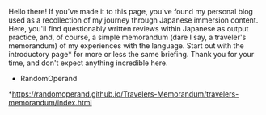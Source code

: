   Hello there! If you've made it to this page, you've found my personal blog used as a recollection of my journey through Japanese immersion content. Here, you'll find questionably written reviews within Japanese as output practice, and, of course, a simple memorandum (dare I say, a traveler's memorandum) of my experiences with the language. Start out with the introductory page* for more or less the same briefing. Thank you for your time, and don't expect anything incredible here.
   - RandomOperand

*https://randomoperand.github.io/Travelers-Memorandum/travelers-memorandum/index.html
